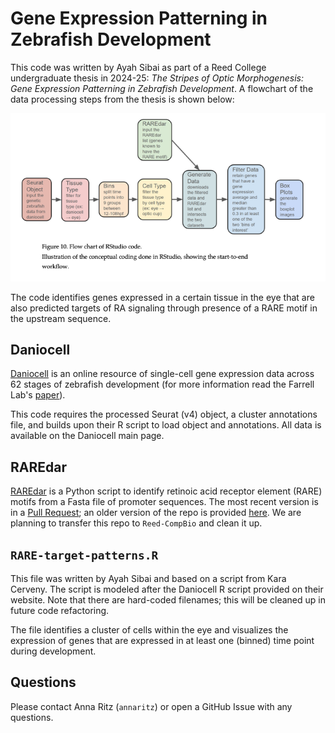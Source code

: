 # Gene Expression Patterning in Zebrafish Development

This code was written by Ayah Sibai as part of a Reed College undergraduate thesis in 2024-25: _The Stripes of Optic Morphogenesis: Gene Expression Patterning in Zebrafish Development_. A flowchart of the data processing steps from the thesis is shown below:

![daniocell-flowchart](daniocell-RARE-flowchart.png)

The code identifies genes expressed in a certain tissue in the eye that are also predicted targets of RA signaling through presence of a RARE motif in the upstream sequence. 

## Daniocell

[Daniocell](https://daniocell.nichd.nih.gov/) is an online resource of single-cell gene expression data across 62 stages of zebrafish development (for more information read the Farrell Lab's [paper](https://pubmed.ncbi.nlm.nih.gov/37995681/)).

This code requires the processed Seurat (v4) object, a cluster annotations file, and builds upon their R script to load object and annotations. All data is available on the Daniocell main page.

## RAREdar

[RAREdar](https://github.com/susanxu3/RAREdar) is a Python script to identify retinoic acid receptor element (RARE) motifs from a Fasta file of promoter sequences. The most recent version is in a [Pull Request](https://github.com/susanxu3/RAREdar/pull/1); an older version of the repo is provided [here](https://github.com/Frankz55/RAREdar). We are planning to transfer this repo to `Reed-CompBio` and clean it up.

## `RARE-target-patterns.R`

This file was written by Ayah Sibai and based on a script from Kara Cerveny. The script is modeled after the Daniocell R script provided on their website. Note that there are hard-coded filenames; this will be cleaned up in future code refactoring.

The file identifies a cluster of cells within the eye and visualizes the expression of genes that are expressed in at least one (binned) time point during development.

## Questions

Please contact Anna Ritz (`annaritz`) or open a GitHub Issue with any questions.

